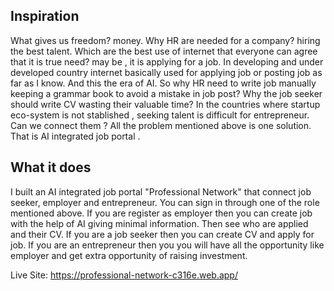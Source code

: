 ## Inspiration
What gives us freedom? money. Why HR are needed for a company? hiring the best talent. Which are the best use of internet that everyone can agree that it is true need? may be , it is applying for a job. In developing and under developed country internet basically used for applying job or posting job as far as I know. And this the era of AI. So why HR need to write job manually keeping a grammar book to avoid a mistake in job post? Why the job seeker should write CV wasting their valuable time? In the countries where startup eco-system is not stablished , seeking talent is difficult for entrepreneur. Can we connect them ? 
All the problem mentioned above is one solution. That is AI integrated job portal .

## What it does
I built an AI integrated job portal "Professional Network" that connect job seeker, employer and entrepreneur. You can sign in through one of the role mentioned above. If you are register as employer then you can create job with the help of AI giving minimal information. Then see who are applied and their CV. If you are a job seeker then you can create CV and apply for job. If you are an entrepreneur then you you will have all the opportunity like employer and get extra opportunity of raising investment. 

Live Site: https://professional-network-c316e.web.app/

